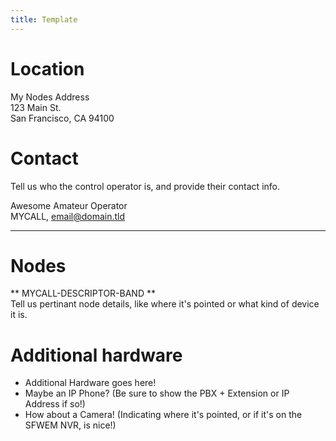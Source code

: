```yaml
---
title: Template
---
```


# Location
My Nodes Address  
123 Main St.  
San Francisco, CA 94100  

# Contact
Tell us who the control operator is, and provide their contact info.  

Awesome Amateur Operator  
MYCALL, email@domain.tld

***

# Nodes
** MYCALL-DESCRIPTOR-BAND **  
Tell us pertinant node details, like where it's pointed or what kind of device it is. 

# Additional hardware
* Additional Hardware goes here!
* Maybe an IP Phone? (Be sure to show the PBX + Extension or IP Address if so!)
* How about a Camera! (Indicating where it's pointed, or if it's on the SFWEM NVR, is nice!)
